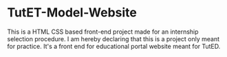 # TutET-Model-Website
 This is a HTML CSS based front-end project made for an internship selection procedure.
I am hereby declaring that this is a project only meant for practice. It's a front end for educational portal website meant for TutED.
